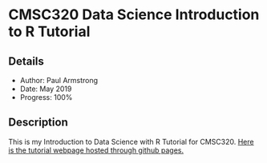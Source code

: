 # CMSC320 Data Science Introduction to R Tutorial

## Details

* Author: Paul Armstrong
* Date: May 2019
* Progress: 100%

## Description

This is my Introduction to Data Science with R Tutorial for CMSC320. [Here is the tutorial webpage hosted through github pages.](https://paulbarmstrong.github.io/cmsc320-data-science-r-tutorial/)
